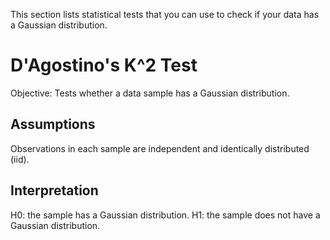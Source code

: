 This section lists statistical tests that you can use to check if your data has a Gaussian distribution.

# D'Agostino's K^2 Test

Objective: Tests whether a data sample has a Gaussian distribution.

## Assumptions

Observations in each sample are independent and identically distributed (iid).

## Interpretation

H0: the sample has a Gaussian distribution.
H1: the sample does not have a Gaussian distribution.